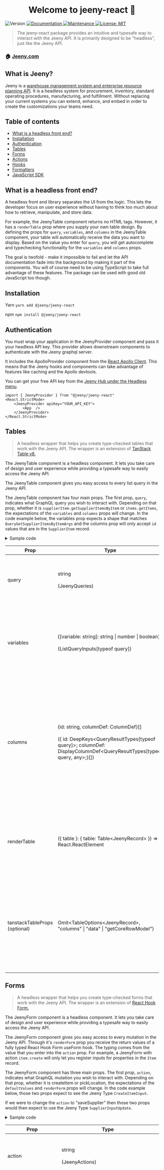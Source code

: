 <h1 align="center">Welcome to jeeny-react 👋</h1>
<p>
  <img alt="Version" src="https://img.shields.io/badge/version-0.0.1-blue.svg?cacheSeconds=2592000" />
  <a href="https://github.com/jeeny-os/jeeny-react#readme" target="_blank">
    <img alt="Documentation" src="https://img.shields.io/badge/documentation-yes-brightgreen.svg" />
  </a>
  <a href="https://github.com/jeeny-os/jeeny-react/graphs/commit-activity" target="_blank">
    <img alt="Maintenance" src="https://img.shields.io/badge/Maintained%3F-yes-green.svg" />
  </a>
  <a href="https://github.com/jeeny-os/jeeny-react/blob/master/LICENSE" target="_blank">
    <img alt="License: MIT" src="https://img.shields.io/github/license/jeeny-os/jeeny-react" />
  </a>
</p>

> The jeeny-react package provides an intuitive and typesafe way to interact with the Jeeny API. It is primarily designed to be "headless", just like the Jeeny API.

### 🏠 [Jeeny.com](https://jeeny.com)

## What is Jeeny?

Jeeny is a [warehouse management system and enterprise resource planning API](https://jeeny.com). It is a headless system for procurement, inventory, standard operating procedures, manufacturing, and fulfillment. Without replacing your current systems you can extend, enhance, and embed in order to create the customizations your teams need.

## Table of contents

- [What is a headless front end?](#what-is-a-headless-front-end)
- [Installation](#installation)
- [Authentication](#authentication)
- [Tables](#tables)
- [Forms](#forms)
- [Actions](#actions)
- [Hooks](#hooks)
- [Formatters](#formatters)
- [JavaScript SDK](#javascript-sdk)

## What is a headless front end?

A headless front end library separates the UI from the logic. This lets the developer focus on user experience without having to think too much about how to retrieve, manipulate, and store data.

For example, the JeenyTable component returns no HTML tags. However, it has a `renderTable` prop where you supply your own table design. By defining the props for `query`, `variables`, and `columns` in the JeenyTable component, your table will automatically receive the data you want to display. Based on the value you enter for `query`, you will get autocomplete and typechecking functionality for the `variables` and `columns` props.

The goal is twofold - make it impossible to fail and let the API documentation fade into the background by making it part of the components. You will of course need to be using TypeScript to take full advantage of these features. The package can be used with good old JavaScript too though.

## Installation

Yarn
`yarn add @jeeny/jeeny-react`

npm
`npm install @jeeny/jeeny-react`

## Authentication

You must wrap your application in the JeenyProvider component and pass it your headless API key. This provider allows downstream components to authenticate with the Jeeny graphql server.

It includes the ApolloProvider component from the [React Apollo Client](https://www.apollographql.com/docs/react/). This means that the Jeeny hooks and components can take advantage of features like caching and the Apollo devtools.

You can get your free API key from the [Jeeny Hub under the Headless menu](https://hub.jeeny.com/headless/api-keys).

```
import { JeenyProvider } from "@jeeny/jeeny-react"
<React.StrictMode>
	<JeenyProvider apiKey="YOUR_API_KEY">
		<App  />
	</JeenyProvider>
</React.StrictMode>
```

## Tables

> A headless wrapper that helps you create type-checked tables that work with the Jeeny API. The wrapper is an extension of [TanStack Table v8.](https://tanstack.com/table/v8)

The JeenyTable component is a headless component. It lets you take care of design and user experience while providing a typesafe way to easily access the Jeeny API.

The JeenyTable component gives you easy access to every list query in the Jeeny API.

The JeenyTable component has four main props. The first prop, `query`, indicates what GraphQL query you wish to interact with. Depending on that prop, whether it is `supplierItem.getSupplierItemsByItem` or `items.getItems`, the expectations of the `variables` and `columns` props will change. In the code example below, the variables prop expects a shape that matches `QueryGetSupplierItemsByItemArgs` and the columns prop will only accept `id` values that are in the `SupplierItem` record.

<details>
<summary>Sample code</Summary>

```
<JeenyTable
    query="supplierItem.getSupplierItemsByItem"
    variables={{ itemId: "6e6c677a-374b-47fc-8944-f215f56436b6" }}
    columns={[
      {
        id: "id",
      },
      {
        id: "brand",
      },
      {
        id: "brandSku",
        columnDef: {
          cell: (info) => info.getValue().toUpperCase(),
        },
      },
    ]}
    renderTable={({ table }) => {
      return (
        <table>
          <thead>
            {table.getHeaderGroups().map((headerGroup) => (
              <tr key={headerGroup.id}>
                {headerGroup.headers.map((header) => (
                  <th key={header.id}>
                    {header.isPlaceholder
                      ? null
                      : flexRender(
                          header.column.columnDef.header,
                          header.getContext()
                        )}
                  </th>
                ))}
              </tr>
            ))}
          </thead>
          <tbody>
            {table.getRowModel().rows.map((row) => (
              <tr key={row.id}>
                {row.getVisibleCells().map((cell) => (
                  <td key={cell.id}>
                    {flexRender(cell.column.columnDef.cell, cell.getContext())}
                  </td>
                ))}
              </tr>
            ))}
          </tbody>
          <tfoot>
            {table.getFooterGroups().map((footerGroup) => (
              <tr key={footerGroup.id}>
                {footerGroup.headers.map((header) => (
                  <th key={header.id}>
                    {header.isPlaceholder
                      ? null
                      : flexRender(
                          header.column.columnDef.footer,
                          header.getContext()
                        )}
                  </th>
                ))}
              </tr>
            ))}
          </tfoot>
        </table>
      );
    }}
  />
```

</details>

| Prop                          | Type                                                                                                                                                                   | Description                                                                                                                                                                                                                                                                               |
| ----------------------------- | ---------------------------------------------------------------------------------------------------------------------------------------------------------------------- | ----------------------------------------------------------------------------------------------------------------------------------------------------------------------------------------------------------------------------------------------------------------------------------------- |
| query                         | string <br /><br />(JeenyQueries)                                                                                                                                      | The name of one of the Jeeny API queries. Determines which endpoint to hit.                                                                                                                                                                                                               |
| variables                     | {[variable: string]: string \| number \| boolean}<br /><br /> (ListQueryInputs[typeof query])                                                                          | Any variables that might be required by the query entered into the `query` prop. Must be an empty object if no variables are required.                                                                                                                                                    |
| columns                       | {id: string, columnDef: ColumnDef}[] <br /><br />({ id: DeepKeys<QueryResultTypes[typeof query]>; columnDef: DisplayColumnDef<QueryResultTypes[typeof query, any>;}[]) | `id` must be a property of the record type that the query returns. It is the accessor that determines what value to display in the column. `columnDef` is a [TanStack table property](https://tanstack.com/table/v8/docs/api/core/column-def) that provides column settings for rendering |
| renderTable                   | ({ table }: { table: Table\<JeenyRecord\> }) => React.ReactElement                                                                                                     | Renders your table. Must follow the guidelines from TanStack. The [Table object definition can be viewed here](https://tanstack.com/table/v8/docs/api/core/table#table-api).                                                                                                              |
| tanstackTableProps (optional) | Omit<TableOptions\<JeenyRecord\>, "columns" \| "data" \| "getCoreRowModel")                                                                                            | Additional configuration options that will be passed to TanStack table. Must follow the shape from TanStack. The [TableOptions definition can be viewed here](https://tanstack.com/table/v8/docs/api/core/table).                                                                         |

## Forms

> A headless wrapper that helps you create type-checked forms that work with the Jeeny API. The wrapper is an extension of [React Hook Form.](https://react-hook-form.com)

The JeenyForm component is a headless component. It lets you take care of design and user experience while providing a typesafe way to easily access the Jeeny API.

The JeenyForm component gives you easy access to every mutation in the Jeeny API. Through it's `renderForm` prop you receive the return values of a fully typed React Hook Form useForm hook. The typing comes from the value that you enter into the `action` prop. For example, a JeenyForm with action `item.create` will only let you register inputs for properties in the `Item` record.

The JeenyForm component has three main props. The first prop, `action`, indicates what GraphQL mutation you wish to interact with. Depending on that prop, whether it is createItem or pickLocation, the expectations of the `defaultValues` and `renderForm` props will change. In the code example below, those two props expect to see the Jeeny Type `CreateItemInput`.

If we were to change the `action` to "saveSupplier" then those two props would then expect to use the Jeeny Type `SupplierInputUpdate`.

<details>
<summary>Sample code</Summary>

```
  <JeenyForm
    action="item.createItem"
    defaultValues={{
      status: "active",
    }}
    reactHookFormProps={{
      mode: "onTouched",
    }}
    renderForm={({ formState: { errors }, register, submit }) => (
      <form onSubmit={submit} className="flex flex-col gap-2 w-96">
        <div className="flex flex-col">
          <label htmlFor="name">Name</label>
          <input
            type="text"
            {...register("name")}
            className="rounded border border-gray-300"
          />
          {errors.name && <span>Name is required</span>}
        </div>

        <div className="flex flex-col">
          <label htmlFor="description">Description</label>
          <textarea
            {...register("description")}
            className="rounded border border-gray-300"
          />
        </div>

        <div className="flex flex-col">
          <label htmlFor="classification">Classification</label>
          <input
            type="text"
            {...register("classification")}
            className="rounded border border-gray-300"
          />
        </div>

        <div className="flex flex-col">
          <label htmlFor="unitsOfMeasure.bom">
            Bill of materials unit of measure
          </label>
          <input
            type="text"
            className="rounded border border-gray-300"
            {...register("unitsOfMeasure.bom" as any)}
          />
        </div>
      </form>
    )}
  />
```

</details>

| Prop                          | Type                                                                | Description                                                                                                                                                                                                                                               |
| ----------------------------- | ------------------------------------------------------------------- | --------------------------------------------------------------------------------------------------------------------------------------------------------------------------------------------------------------------------------------------------------- |
| action                        | string <br /><br />(JeenyActions)                                   | The name of one of the Jeeny API mutations. Determines which endpoint to hit.                                                                                                                                                                             |
| defaultValues                 | {[property: string]: any}<br /><br /> (a partial Jeeny record type) | Values entered here will prepopulate the form. Useful for setting defaults as well as when conducting save mutations. You should prepopulate the form with the existing values of the record.                                                             |
| renderForm                    | (form: JeenyFormRenderProps\<JeenyRecord\> }) => React.ReactElement | Renders your form and is an extension of UseFormReturn. Must follow the guidelines from React Hook Form when using the properties for rendering. The [UseFormReturn object definition can be viewed here](https://react-hook-form.com/ts/#UseFormReturn). |
| reactHookFormProps (optional) | Omit<UseFormProps, "defaultValues">                                 | Additional configuration options that will be passed to React Hook Form. Must follow the shape from React Hook Form. The [definition can be viewed here](https://react-hook-form.com/ts/#UseFormProps).                                                   |

## Actions

> A headless wrapper for type-checked Jeeny mutations. Render any element and receive a submit handler to execute the desired mutation.

The JeenyAction component is a headless component. It lets you take care of design and user experience while providing a typesafe way to easily access the Jeeny Layer.

The JeenyAction component gives you easy access to every mutation in the Jeeny Layer. Through it's `childRender` prop you receive a fully typed `submit` function that you can use however you want, whether it's an onClick event or added to any other logic you require. The `submit` function will let you know if it's input does not match what the API expects.

The JeenyAction component takes two props. The first prop, `action`, indicates what GraphQL mutation you wish to interact with. Depending on that prop, whether it is `createItem` or `pickLocation`, the expectations of the second prop will change. In the source code below you can see we that what we want to render is a button. The JeenyAction component provides no styling and has no HTML elements. It's purpose is to pass a typed submit function to your UI and handle any interactions with the API.

The submit function that we passed to our button's onClick in our example will only accept the object with a shape that matches the Jeeny `TypeItemInput`. If we were to change the action to `saveSupplier` then the submit function would then expect an object with a shape that matches the Jeeny Type `SupplierInputUpdate`.

<details>
<summary>Sample code</Summary>

```
<JeenyAction
  action="item.createItem"
  renderChild={({ submit }) => (
    <button
      onClick={() => {
        submit({
          name: "Raspberry Punch Kombucha Extreme",
          partNumber: "RPKE",
          status: "active",
        });
      }}
    >
      My creator made me a button but I can be anything I want to be!
    </button>
  )}
/>
```

</details>

| Prop        | Type                                                                                         | Description                                                                                                                                                                                                                                                                                                         |
| ----------- | -------------------------------------------------------------------------------------------- | ------------------------------------------------------------------------------------------------------------------------------------------------------------------------------------------------------------------------------------------------------------------------------------------------------------------- |
| action      | string <br /><br />(JeenyActions)                                                            | The action will be one of the Jeeny Layer mutations.                                                                                                                                                                                                                                                                |
| renderChild | (props: { submit: (values: ActionInputs[action]) => Promise<boolean>) => React.ReactElement; | This prop expects a function that returns a valid JSX element. It provides a submit render prop that can be used by the component returned by the function. The submit function will expect the appropriate object type associated with the action prop. This ensures that you pass accurate data to the Jeeny API. |

## Hooks

The hooks in this package provide an easy way to get direct access to the API. The API hooks can be considered a wrapper around the Apollo Client hooks. The hooks return functions you can use to retrieve or mutate data, the loading state of the actions, and the response data. Like the other utilities in this package, they are fully typed.

Each query function is actually a wrapper around the Apollo Client `useLazyQuery` hook and the mutations are a wrapper around the `useMutation` hook. This means that the full APIs for both of those hooks are provided on each and every Jeeny hook. You can find Apollo's documentation on `useLazyQuery` [here](https://www.apollographql.com/docs/react/data/queries/#usequery-api) and their documentation on `useMutation` [here](https://www.apollographql.com/docs/react/data/mutations#usemutation-api). This will let you customize options such as fetch policy, caching, error handling, and more.

The hooks can be thought of as a self-documenting API package.

<details>
<summary>Sample code</Summary>

```
const {
  getItem: {
    query: getItem,
    data,
    loading
  }
} = useItem({
  getItem: {
    options: {
      onCompleted: (data) => dropTheBalloons();
    }
  }
})

useEffect(() => {
  getItem({variables: { id }})
}, [getItem, id])

if (isLoading) {
  return <Loader />
}

const item = data.getItem;

return <div>
  {item.name}
</div>
```

</details>

The following hooks are available for use. `useApi` is also available to access all of the below hooks at once.

| Hook                                   | Record associations                                                                                                                                                         |
| -------------------------------------- | --------------------------------------------------------------------------------------------------------------------------------------------------------------------------- |
| useAppApi                              | App                                                                                                                                                                         |
| useArrivalApi                          | [Arrival, ArrivalDetails, ArrivalRelease, ArrivalDelivery, ArrivalLineItem, ArrivalReleaseLineItem, ArrivalDeliveryLineItem](https://dev.jeeny.com/data-and-logic/arrivals) |
| useBidApi                              | [BidRequest, Bid, BidRequestLineItem, BidLineItem](https://dev.jeeny.com/data-and-logic/bids)                                                                               |
| useCompanyApi                          | Company                                                                                                                                                                     |
| useCompanyUserApi                      | CompanyUser                                                                                                                                                                 |
| useDepartureApi                        | [Departure, DeparturePickList, DeparturePick, DepartureLineItem, DeparturePickListLineItem, DeparturePickLineItem](https://dev.jeeny.com/data-and-logic/departures)         |
| useDeviceApi                           | Device                                                                                                                                                                      |
| useDynamicContainerApi                 | [DynamicContainer](https://dev.jeeny.com/data-and-logic/dynamic-containers)                                                                                                 |
| useEventApi                            | [Event](https://dev.jeeny.com/data-and-logic/events)                                                                                                                        |
| useFacilityApi                         | [Facility, FacilityDetails](https://dev.jeeny.com/data-and-logic/facilities)                                                                                                |
| useFacilityItemApi                     | [FacilityItem](https://dev.jeeny.com/data-and-logic/facility-items)                                                                                                         |
| useInstructionApi                      | [InstructionTemplate, InstructionExecution, InstructionSubject](https://dev.jeeny.com/data-and-logic/instructions)                                                          |
| useInventoryAreaApi                    | [StorageInventoryArea](https://dev.jeeny.com/data-and-logic/inventory-areas)                                                                                                |
| useInventoryRecordApi                  | [InventoryRecord, InventoryLog](https://dev.jeeny.com/data-and-logic/inventory-records)                                                                                     |
| useItemStorageInventoryAreaLocationApi | [ItemStorageInventoryAreaLocation](https://dev.jeeny.com/data-and-logic/static-item-locations)                                                                              |
| useItemStorageInventoryAreaRuleApi     | [ItemStorageInventoryAreaRule](https://dev.jeeny.com/data-and-logic/static-item-locations)                                                                                  |
| useItemApi                             | [Item, ItemDetails](https://dev.jeeny.com/data-and-logic/items)                                                                                                             |
| useItemGroupApi                        | [ItemGroup](https://dev.jeeny.com/data-and-logic/item-groups)                                                                                                               |
| useKioskApi                            | Kiosk                                                                                                                                                                       |
| useKitApi                              | [KitTemplate, KitTemplatePart, KitTemplatePartOption, KitTemplateTree, KitTemplateBomEntry](https://dev.jeeny.com/data-and-logic/kits)                                      |
| useOperatorApi                         | Operator, SafeOperator                                                                                                                                                      |
| useProductApi                          | [Product](https://dev.jeeny.com/data-and-logic/products)                                                                                                                    |
| useStorageInventoryApi                 | StorageInventory                                                                                                                                                            |
| useStorageInventoryAreaLocationApi     | [StorageInventoryAreaLocation, StorageInventoryAreaLocationPayload](https://dev.jeeny.com/data-and-logic/storage-locations)                                                 |
| useSupplierApi                         | [Supplier](https://dev.jeeny.com/data-and-logic/suppliers)                                                                                                                  |
| useSupplierItemApi                     | [SupplierItem](https://dev.jeeny.com/data-and-logic/supplier-items)                                                                                                         |
| useTeamApi                             | Team                                                                                                                                                                        |

## Formatters

Formatters provide an easy way to get the main identifier of a record type. By passing a record's ID to the correct formatter you will receive it's `name` property (or the property most closely associated with name. e.g. the ArrivalFormatter will return the ArrivalNumber).

<details>
<summary>Sample code</Summary>

```
return <div>
  <span className="font-bold"><SupplierFormatter id="foo"></span>
</div>
```

</details>

The following formatters are available for use.

| Component                    | Returned property associations                                                                                                     |
| ---------------------------- | ---------------------------------------------------------------------------------------------------------------------------------- |
| ArrivalFormatter             | arrivalNumber                                                                                                                      |
| CompanyUserFormatter         | `${firstName} ${lastName}`                                                                                                         |
| DepartureFormatter           | externalOrderId                                                                                                                    |
| DeviceFormatter              | name                                                                                                                               |
| EmployeeFormatter            | `${firstName} ${lastName}`                                                                                                         |
| EventFormatter               | name                                                                                                                               |
| FacilityFormatter            | name                                                                                                                               |
| InstructionSubjectFormatter  | Returns the corresponding formatter for the subject type (e.g. returns `<SupplierFormatter />` if the `subjectType` is `supplier`) |
| InstructionTemplateFormatter | name                                                                                                                               |
| InventoryAreaFormatter       | name                                                                                                                               |
| ItemFormatter                | name                                                                                                                               |
| OperatorFormatter            | `${firstName} ${lastName}`                                                                                                         |
| ProductFormatter             | name                                                                                                                               |
| SupplierFormatter            | name                                                                                                                               |
| SupplierItemFormatter        | supplier.name and/or item.partNumber and/or item.name                                                                              |
| TeamFormatter                | name                                                                                                                               |

## JavaScript SDK

If you're not working with React you might be looking for our JavaScript/TypeScript SDK. [Check it out here.](https://github.com/jeeny-os/jeeny-js-sdk)

## Author

👤 **Jeeny**

- Website: https://jeeny.com
- Github: [@jeeny-os](https://github.com/jeeny-os)

## 🤝 Contributing

Contributions, issues and feature requests are welcome!<br />Feel free to check [issues page](https://github.com/jeeny-os/jeeny-js-sdk/issues).

## Show your support

Give a ⭐️ if this project helped you!

## 📝 License

Copyright © 2023 [Jeeny](https://github.com/jeeny-os).<br />
This project is [MIT](https://github.com/jeeny-os/jeeny-js-sdk/blob/master/LICENSE) licensed.

---

_This README was generated with ❤️ by [readme-md-generator](https://github.com/kefranabg/readme-md-generator)_
